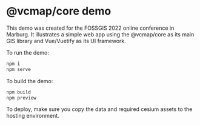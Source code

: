 # @vcmap/core demo
This demo was created for the FOSSGIS 2022 online conference in Marburg. 
It illustrates a simple web app using the @vcmap/core as its main GIS library
and Vue/Vuetify as its UI framework.

To run the demo:
```bash
npm i
npm serve
```
To build the demo:
```bash
npm build
npm preview
```
To deploy, make sure you copy the data and required cesium assets to the 
hosting environment.
